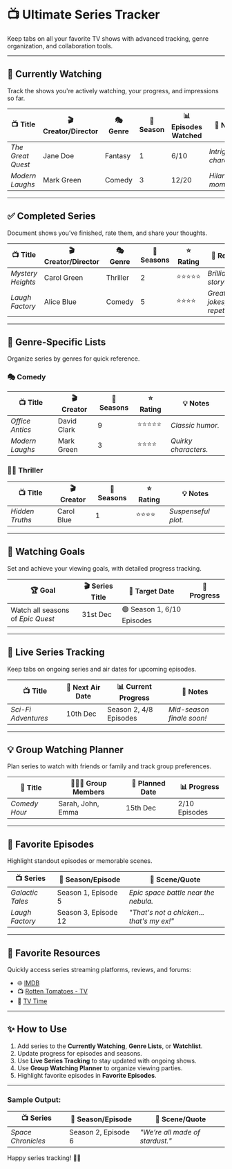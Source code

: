 # 📺 **Ultimate Series Tracker**

Keep tabs on all your favorite TV shows with advanced tracking, genre organization, and collaboration tools.

---

## 🍿 **Currently Watching**
Track the shows you're actively watching, your progress, and impressions so far.  

| 📺 **Title**           | 🎬 **Creator/Director** | 🎭 **Genre** | 📅 **Season** | 📊 **Episodes Watched** | 📝 **Notes**            |
|------------------------|-------------------------|--------------|---------------|-------------------------|-------------------------|
| *The Great Quest*     | Jane Doe               | Fantasy      | 1             | 6/10                   | *Intriguing characters!* |
| *Modern Laughs*       | Mark Green             | Comedy       | 3             | 12/20                  | *Hilarious moments!*    |

---

## ✅ **Completed Series**
Document shows you’ve finished, rate them, and share your thoughts.

| 📺 **Title**           | 🎬 **Creator/Director** | 🎭 **Genre** | 📅 **Seasons** | ⭐ **Rating** | 💬 **Review**            |
|------------------------|-------------------------|--------------|---------------|--------------|-------------------------|
| *Mystery Heights*     | Carol Green            | Thriller     | 2             | ⭐⭐⭐⭐⭐       | *Brilliant storytelling.* |
| *Laugh Factory*       | Alice Blue             | Comedy       | 5             | ⭐⭐⭐⭐        | *Great jokes, but repetitive.* |

---

## 🌟 **Genre-Specific Lists**
Organize series by genres for quick reference.  

### 🎭 Comedy
| 📺 **Title**           | 🎬 **Creator**       | 📅 **Seasons** | ⭐ **Rating** | 💡 **Notes**            |
|------------------------|---------------------|---------------|--------------|-------------------------|
| *Office Antics*       | David Clark         | 9             | ⭐⭐⭐⭐⭐       | *Classic humor.*         |
| *Modern Laughs*       | Mark Green          | 3             | ⭐⭐⭐⭐        | *Quirky characters.*     |

### 🕵️‍♂️ Thriller
| 📺 **Title**           | 🎬 **Creator**       | 📅 **Seasons** | ⭐ **Rating** | 💡 **Notes**            |
|------------------------|---------------------|---------------|--------------|-------------------------|
| *Hidden Truths*       | Carol Blue          | 1             | ⭐⭐⭐⭐        | *Suspenseful plot.*      |

---

## 🎯 **Watching Goals**
Set and achieve your viewing goals, with detailed progress tracking.

| 🏆 **Goal**            | 🎬 **Series Title**   | 📅 **Target Date** | 🚀 **Progress**      |
|------------------------|-----------------------|-------------------|----------------------|
| Watch all seasons of *Epic Quest* | 31st Dec          | 🟢 Season 1, 6/10 Episodes |

---

## 📅 **Live Series Tracking**
Keep tabs on ongoing series and air dates for upcoming episodes.

| 📺 **Title**           | 📅 **Next Air Date** | 📊 **Current Progress** | 📝 **Notes**         |
|------------------------|---------------------|-------------------------|----------------------|
| *Sci-Fi Adventures*   | 10th Dec           | Season 2, 4/8 Episodes  | *Mid-season finale soon!* |

---

## 💡 **Group Watching Planner**
Plan series to watch with friends or family and track group preferences.

| 🎥 **Title**           | 🧑‍🤝‍🧑 **Group Members** | 📅 **Planned Date** | 📊 **Progress**      |
|------------------------|--------------------------|---------------------|----------------------|
| *Comedy Hour*         | Sarah, John, Emma        | 15th Dec            | 2/10 Episodes       |

---

## 🌟 **Favorite Episodes**
Highlight standout episodes or memorable scenes.

| 📺 **Series**          | 📅 **Season/Episode** | 🌟 **Scene/Quote**                      |
|------------------------|-----------------------|-----------------------------------------|
| *Galactic Tales*      | Season 1, Episode 5  | *Epic space battle near the nebula.*   |
| *Laugh Factory*       | Season 3, Episode 12 | *"That's not a chicken... that's my ex!"* |

---

## 🔗 **Favorite Resources**
Quickly access series streaming platforms, reviews, and forums:  
- 🌐 [IMDB](https://www.imdb.com)
- 📺 [Rotten Tomatoes - TV](https://www.rottentomatoes.com/tv)
- 🎥 [TV Time](https://www.tvtime.com)

---

## ✨ **How to Use**
1. Add series to the **Currently Watching**, **Genre Lists**, or **Watchlist**.
2. Update progress for episodes and seasons.
3. Use **Live Series Tracking** to stay updated with ongoing shows.
4. Use **Group Watching Planner** to organize viewing parties.
5. Highlight favorite episodes in **Favorite Episodes**.

---

### Sample Output:
| 📺 **Series**          | 📅 **Season/Episode** | 🌟 **Scene/Quote**                      |
|------------------------|-----------------------|-----------------------------------------|
| *Space Chronicles*    | Season 2, Episode 6  | *"We’re all made of stardust."*         |

Happy series tracking! 🎥✨
